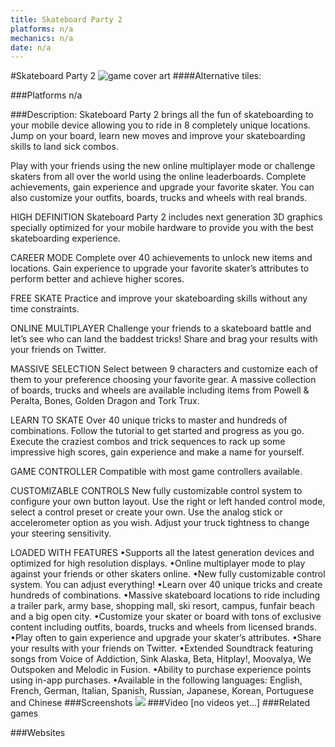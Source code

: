 ```yaml
---
title: Skateboard Party 2
platforms: n/a
mechanics: n/a
date: n/a
---
```

#Skateboard Party 2
![game cover art](//images.igdb.com/igdb/image/upload/t_cover_big/pwliknsq5qggu4tcrwlg.jpg "Logo Title Text 1")
####Alternative tiles:

###Platforms
n/a

###Description:
Skateboard Party 2 brings all the fun of skateboarding to your mobile device allowing you to ride in 8 completely unique locations. Jump on your board, learn new moves and improve your skateboarding skills to land sick combos. 
 
Play with your friends using the new online multiplayer mode or challenge skaters from all over the world using the online leaderboards. Complete achievements, gain experience and upgrade your favorite skater. You can also customize your outfits, boards, trucks and wheels with real brands. 
 
HIGH DEFINITION 
Skateboard Party 2 includes next generation 3D graphics specially optimized for your mobile hardware to provide you with the best skateboarding experience. 
 
CAREER MODE 
Complete over 40 achievements to unlock new items and locations. Gain experience to upgrade your favorite skater’s attributes to perform better and achieve higher scores. 
 
FREE SKATE 
Practice and improve your skateboarding skills without any time constraints. 
 
ONLINE MULTIPLAYER 
Challenge your friends to a skateboard battle and let’s see who can land the baddest tricks! Share and brag your results with your friends on Twitter. 
 
MASSIVE SELECTION 
Select between 9 characters and customize each of them to your preference choosing your favorite gear. A massive collection of boards, trucks and wheels are available including items from Powell & Peralta, Bones, Golden Dragon and Tork Trux. 
 
LEARN TO SKATE 
Over 40 unique tricks to master and hundreds of combinations. Follow the tutorial to get started and progress as you go. Execute the craziest combos and trick sequences to rack up some impressive high scores, gain experience and make a name for yourself. 
 
GAME CONTROLLER 
Compatible with most game controllers available. 
 
CUSTOMIZABLE CONTROLS 
New fully customizable control system to configure your own button layout. Use the right or left handed control mode, select a control preset or create your own. Use the analog stick or accelerometer option as you wish. Adjust your truck tightness to change your steering sensitivity. 
 
LOADED WITH FEATURES 
•Supports all the latest generation devices and optimized for high resolution displays. 
•Online multiplayer mode to play against your friends or other skaters online. 
•New fully customizable control system. You can adjust everything! 
•Learn over 40 unique tricks and create hundreds of combinations. 
•Massive skateboard locations to ride including a trailer park, army base, shopping mall, ski resort, campus, funfair beach and a big open city. 
•Customize your skater or board with tons of exclusive content including outfits, boards, trucks and wheels from licensed brands. 
•Play often to gain experience and upgrade your skater’s attributes. 
•Share your results with your friends on Twitter. 
•Extended Soundtrack featuring songs from Voice of Addiction, Sink Alaska, Beta, Hitplay!, Moovalya, We Outspoken and Melodic in Fusion. 
•Ability to purchase experience points using in-app purchases. 
•Available in the following languages: English, French, German, Italian, Spanish, Russian, Japanese, Korean, Portuguese and Chinese
###Screenshots
<a target="_blank" href="//images.igdb.com/igdb/image/upload/t_cover_big/sh10wywdomhsblrc5nt6.jpg"><img src="//images.igdb.com/igdb/image/upload/t_thumb/sh10wywdomhsblrc5nt6.jpg"/></a>
###Video
[no videos yet...]
###Related games

###Websites

